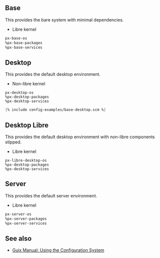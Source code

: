 ---
---

## Base

This provides the bare system with minimal dependencies.

- Libre kernel

```scheme
px-base-os
%px-base-packages
%px-base-services
```

## Desktop

This provides the default desktop environment.

- Non-libre kernel

```
px-desktop-os
%px-desktop-packages
%px-desktop-services
```

```scheme
{% include config-examples/base-desktop.scm %}
```

## Desktop Libre

This provides the default desktop environment with non-libre components stipped.

- Libre kernel

```
px-libre-desktop-os
%px-desktop-packages
%px-desktop-services
```

## Server

This provides the default server environment.

- Libre kernel

```scheme
px-server-os
%px-server-packages
%px-server-services
```

## See also

- [Guix Manual: Using the Configuration System](https://www.gnu.org/software/guix/manual/en/html_node/Using-the-Configuration-System.html)